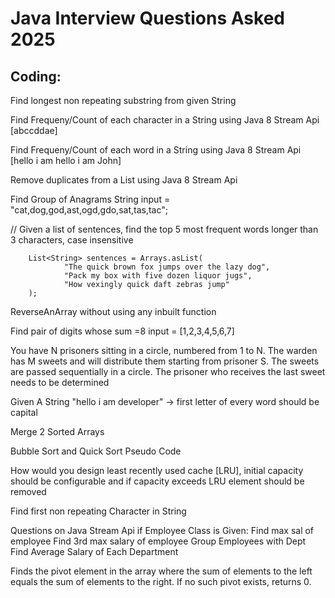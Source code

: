 
# Java Interview Questions Asked 2025

## Coding:
Find longest non repeating substring from given String 

Find Frequeny/Count of each character in a String using Java 8 Stream Api  [abccddae]

Find Frequeny/Count of each word in a String using Java 8 Stream Api  [hello i am hello i am John]

Remove duplicates from a List<Integer> using Java 8 Stream Api

Find Group of Anagrams String input = "cat,dog,god,ast,ogd,gdo,sat,tas,tac";

//  Given a list of sentences, find the top 5 most frequent words longer than 3 characters, case insensitive

        List<String> sentences = Arrays.asList(
                "The quick brown fox jumps over the lazy dog",
                "Pack my box with five dozen liquor jugs",
                "How vexingly quick daft zebras jump"
        );
		
ReverseAnArray without using any inbuilt function

Find pair of digits whose sum =8 input = [1,2,3,4,5,6,7]

You have N prisoners sitting in a circle, numbered from 1 to N. The warden has M sweets and will distribute them starting from prisoner S. 
The sweets are passed sequentially in a circle. The prisoner who receives the last sweet needs to be determined

Given A String "hello i am developer" -> first letter of every word should be capital

Merge 2 Sorted Arrays

Bubble Sort and Quick Sort Pseudo Code

How would you design least recently used cache [LRU], initial  capacity should be configurable and if capacity exceeds LRU element should be removed

Find first non repeating Character in String

Questions on Java Stream Api if Employee Class is Given:
Find max sal of employee
Find 3rd max salary of employee
Group Employees with Dept
Find Average Salary of Each Department

Finds the pivot element in the array where the sum of elements to the left equals
the sum of elements to the right. If no such pivot exists, returns 0.
